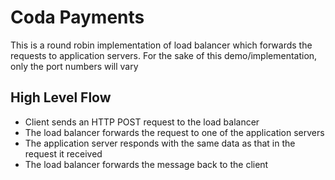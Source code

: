 # Coda Payments
This is a round robin implementation of load balancer which forwards the requests to application servers. For the sake of this demo/implementation, only the port numbers will vary

## High Level Flow

- Client sends an HTTP POST request to the load balancer
- The load balancer forwards the request to one of the application servers
- The application server responds with the same data as that in the request it received
- The load balancer forwards the message back to the client
